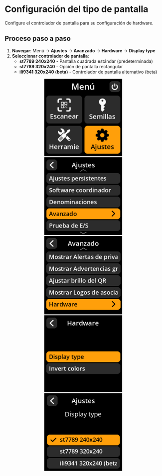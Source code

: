 # Configuración del tipo de pantalla

Configure el controlador de pantalla para su configuración de hardware.

## Proceso paso a paso

1. **Navegar**: Menú → **Ajustes** → **Avanzado** → **Hardware** → **Display type**
2. **Seleccionar controlador de pantalla**:
     - **st7789 240x240** - Pantalla cuadrada estándar (predeterminada)
     - **st7789 320x240** - Opción de pantalla rectangular
     - **ili9341 320x240 (beta)** - Controlador de pantalla alternativo (beta)

<div align="center">
     <img src="images/HomeScreenSettingsSelectView.png" alt="Menú de selección de ajustes" width="250"/>
</div>

<div align="center">
     <img src="images/SettingsMainMenuAdvancedSelectView.png" alt="Menú de selección avanzada" width="250"/>
</div>

<div align="center">
     <img src="images/HardwareSelectView.png" alt="Menú de selección de hardware" width="250"/>
</div>

<div align="center">
     <img src="images/DisplayTypeSelectView.png" alt="Menú de selección de tipo de pantalla" width="250"/>
</div>

<div align="center">
     <img src="images/SettingsEntryUpdateSelectionView_display_config.png" alt="Configuración del tipo de pantalla" width="250"/>
</div>
